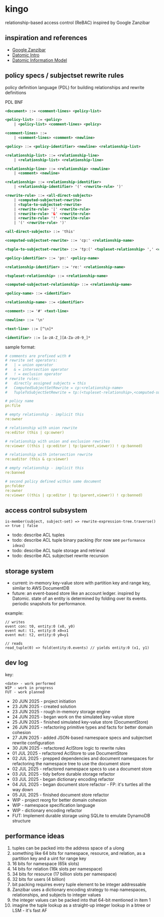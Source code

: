 # kingo
relationship-based access control (ReBAC) inspired by Google Zanzibar

## inspiration and references
- [Google Zanzibar](https://research.google/pubs/zanzibar-googles-consistent-global-authorization-system/)
- [Datomic Intro](https://www.youtube.com/watch?v=Cym4TZwTCNU)
- [Datomic Information Model](https://www.infoq.com/articles/Datomic-Information-Model/)

## policy specs / subjectset rewrite rules
policy definition language (PDL) for building relationships and rewrite definitions

PDL BNF
```xml
<document> ::= <comment-lines> <policy-list>

<policy-list> ::= <policy>
    | <policy-list> <comment-lines> <policy>

<comment-lines> ::= 
    | <comment-lines> <comment> <newline>

<policy> ::= <policy-identifier> <newline> <relationship-list>

<relationship-list> ::= <relationship-line>
    | <relationship-list> <relationship-line>

<relationship-line> ::= <relationship> <newline>
    | <comment> <newline>

<relationship> ::= <relationship-identifier>
    | <relationship-identifier> '(' <rewrite-rule> ')'

<rewrite-rule> ::= <all-direct-subjects>
    | <computed-subjectset-rewrite>
    | <tuple-to-subjectset-rewrite>
    | <rewrite-rule> '|' <rewrite-rule>
    | <rewrite-rule> '&' <rewrite-rule>
    | <rewrite-rule> '!' <rewrite-rule>
    | '(' <rewrite-rule> ')'

<all-direct-subjects> ::= 'this'

<computed-subjectset-rewrite> ::= 'cp:' <relationship-name>

<tuple-to-subjectset-rewrite> ::= 'tp:(' <tupleset-relationship> ',' <computed-subjectset-relationship> ')'

<policy-identifier> ::= 'pn:' <policy-name>

<relationship-identifier> ::= 're:' <relationship-name>

<tupleset-relationship> ::= <relationship-name>

<computed-subjectset-relationship> ::= <relationship-name>

<policy-name> ::= <identifier>

<relationship-name> ::= <identifier>

<comment> ::= '#' <text-line>

<newline> ::= '\n'

<text-line> ::= [^\n]*

<identifier> ::= [a-zA-Z_][A-Za-z0-9_]*
```

sample format:
```yaml
# comments are prefixed with #
# rewrite set operators:
#   | = union operator
#   & = intersection operator
#   ! = exclusion operator
# rewrite rules:
#   directly assigned subjects = this
#   ComputedSubjectSetRewrite = cp:<relationship-name>
#   TupleToSubjectSetRewrite = tp:(<tupleset-relationship>,<computed-subjectset-relationship>)

# policy name
pn:file

# empty relationship - implicit this
re:owner 

# relationship with union rewrite
re:editor (this | cp:owner) 

# relationship with union and exclusion rewrites
re:viewer ((this | cp:editor | tp:(parent,viewer)) ! cp:banned) 

# relationship with intersection rewrite
re:auditor (this & cp:viewer) 

# empty relationship - implicit this
re:banned 

# second policy defined within same document
pn:folder
re:owner
re:viewer ((this | cp:editor | tp:(parent,viewer)) ! cp:banned)
```

## access control subsystem
`is-member(subject, subject-set) => rewrite-expression-tree.traverse() => true | false`
- todo: describe ACL tuples 
- todo: describe ACL tuple binary packing (for now see `performance ideas`)
- todo: describe ACL tuple storage and retrieval
- todo: describe ACL subjectset rewrite recursion 

## storage system
- current: in-memory key-value store with partition key and range key, similar to AWS DocumentDB
- future: an event-based store like an account ledger. inspired by Datomic. state of an entity is determined by folding over its events. periodic snapshots for performance.

example: 
```
// writes
event con: t0, entity:0 (x0, y0)
event mut: t1, entity:0 x0=x1
event mut: t2, entity:0 y0=y1

// reads
read_tuple(0) => fold(entity:0.events) // yields entity:0 (x1, y1)
 ```

## dev log

key:
```
<date> - work performed
WIP - work in progress
FUT - work planned
```

- 20 JUN 2025 - project initiation
- 23 JUN 2025 - created solution
- 23 JUN 2025 - rough in-memory storage engine
- 24 JUN 2025 - began work on the simulated key-value store
- 25 JUN 2025 - finished simulated key-value store (DocumentStore)
- 26 JUN 2025 - refactoring primitive types and facts for better domain cohesion
- 27 JUN 2025 - added JSON-based namespace specs and subjectset rewrite configuration 
- 30 JUN 2025 - refactored AclStore logic to rewrite rules
- 01 JUL 2025 - refactored AclStore to use DocumentStore
- 02 JUL 2025 - prepped dependencies and document namespaces for refactoring the namespace tree to use the document store
- 02 JUL 2025 - refactored namespace specs to use a document store
- 03 JUL 2025 - tidy before durable storage refactor
- 03 JUL 2025 - began dictionary encoding refactor
- 04 JUL 2025 - began document store refactor - FP: it's turtles all the way down
- 05 JUL 2025 - finished document store refactor
- WIP - project reorg for better domain cohesion
- WIP - namespace specification language
- WIP - dictionary encoding refactor
- FUT: Implement durable storage using SQLite to emulate DynamoDB structure

## performance ideas
1. tuples can be packed into the address space of a ulong 
1. something like 64 bits for namespace, resource, and relation, as a partition key and a uint for range key
1. 16 bits for namespace (65k slots)
1. 14 bits for relation (16k slots per namespace)
1. 34 bits for resource (17 billion slots per namespace)
1. 32 bits for users (4 billion)
1. bit packing requires every tuple element to be integer addressable
1. Zanzibar uses a dictionary encoding strategy to map namespaces, relationships, and subjects to integer values
1. the integer values can be packed into that 64-bit mentioned in item 1
1. imagine the tuple lookup as a straight-up integer lookup in a btree or LSM - it's fast AF

